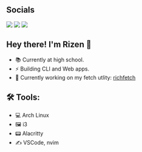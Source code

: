 ## Socials

<img src="https://img.shields.io/badge/psatvik54-6D4AFF?style=for-the-badge&logo=protonmail&logoColor=white" /> <img src="https://img.shields.io/badge/rizen07-5865F2?style=for-the-badge&logo=discord&logoColor=white" /> <img src="https://img.shields.io/badge/Light%20Weeny-FF4500?style=for-the-badge&logo=reddit&logoColor=white" />

## Hey there! I'm Rizen 👋
- 📚 Currently at high school.
- ⚡ Building CLI and Web apps.
- 🔋 Currently working on my fetch utlity: [richfetch](https://github.com/Rizen54/richfetch)

## 🛠️ Tools:
- 💻 Arch Linux
- 🖼️ i3
- 📟 Alacritty
- ✍️ VSCode, nvim

